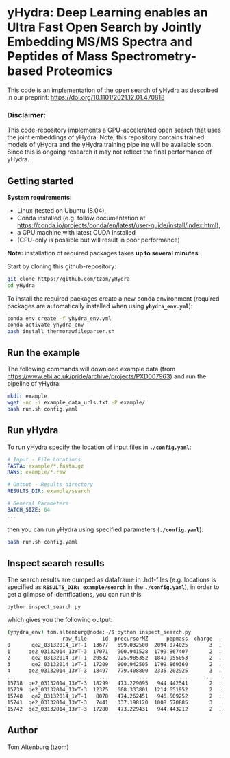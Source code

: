 # yHydra: Deep Learning enables an Ultra Fast Open Search by Jointly Embedding MS/MS Spectra and Peptides of Mass Spectrometry-based Proteomics

This code is an implementation of the open search of yHydra as described in our preprint: https://doi.org/10.1101/2021.12.01.470818  

### Disclaimer:

This code-repository implements a GPU-accelerated open search that uses the joint embeddings of yHydra.
Note, this repository contains trained models of yHydra and the yHydra training pipeline will be available soon.
Since this is ongoing research it may not reflect the final performance of yHydra.

## Getting started

**System requirements:** 
- Linux (tested on Ubuntu 18.04),
- Conda installed (e.g. follow documentation at https://conda.io/projects/conda/en/latest/user-guide/install/index.html),
- a GPU machine with latest CUDA installed
- (CPU-only is possible but will result in poor performance)

**Note:** installation of required packages takes **up to several minutes**.

Start by cloning this github-repository:

``` BASH
git clone https://github.com/tzom/yHydra
cd yHydra
```

To install the required packages create a new conda environment (required packages are automatically installed when using **`yhydra_env.yml`**):

``` BASH
conda env create -f yhydra_env.yml
conda activate yhydra_env
bash install_thermorawfileparser.sh
```

## Run the example

The following commands will download example data (from https://www.ebi.ac.uk/pride/archive/projects/PXD007963) and run the pipeline of yHydra: 

``` BASH
mkdir example
wget -nc -i example_data_urls.txt -P example/
bash run.sh config.yaml
```

## Run yHydra

To run yHydra specify the location of input files in **`./config.yaml`**:

``` YAML
# Input - File Locations
FASTA: example/*.fasta.gz
RAWs: example/*.raw

# Output - Results directory
RESULTS_DIR: example/search

# General Parameters
BATCH_SIZE: 64
...
```

then you can run yHydra using specified parameters (**`./config.yaml`**):

``` BASH
bash run.sh config.yaml
```

## Inspect search results

The search results are dumped as dataframe in .hdf-files (e.g. locations is specified as **`RESULTS_DIR: example/search`** in the **`./config.yaml`**), in order to get a glimpse of identfications, you can run this:

```
python inspect_search.py
```

which gives you the following output:

```  BASH
(yhydra_env) tom.altenburg@node:~/$ python inspect_search.py 
                  raw_file     id  precursorMZ      pepmass  charge  ...           best_peptide peptide_mass delta_mass         q           accession
0       qe2_03132014_1WT-1  13677   699.032500  2094.074025       3  ...  ADTAGVHGAALGADEIELTRK  2094.070485   0.003540  0.000000  [SYNPCC7002_A1022]
1      qe2_03132014_13WT-3  17071   900.941528  1799.867407       2  ...      DIVTQFHGAEAAVDAEK  1799.868945  -0.001538  0.000000  [SYNPCC7002_A1609]
2       qe2_03132014_1WT-1  20532   925.985352  1849.955053       2  ...     TLIEGLDEISHGGLPSGR  1849.953345   0.001708  0.000000  [SYNPCC7002_A0287]
3       qe2_03132014_1WT-1  17209   900.942505  1799.869360       2  ...      DIVTQFHGAEAAVDAEK  1799.868945   0.000415  0.000000  [SYNPCC7002_A1609]
4      qe2_03132014_13WT-3  18497   779.408800  2335.202925       3  ...  SIEAEQLKDDLPTIHVGDTVR  2335.201905   0.001020  0.000000  [SYNPCC7002_A1033]
...                    ...    ...          ...          ...     ...  ...                    ...          ...        ...       ...                 ...
15738  qe2_03132014_13WT-3  18299   473.229095   944.442541       2  ...                MFDIFTR   928.447665  15.994876  0.009911  [SYNPCC7002_A2209]
15739  qe2_03132014_13WT-3  12375   608.333801  1214.651952       2  ...            NVADEVIKEAK  1214.650635   0.001318  0.009911  [SYNPCC7002_A0341]
15740   qe2_03132014_1WT-1   8078   474.262451   946.509252       2  ...              IAETLTGSR   946.508345   0.000908  0.009973  [SYNPCC7002_A1930]
15741  qe2_03132014_13WT-3   7441   337.198120  1008.570885       3  ...              LLGHTEIAR  1008.571605  -0.000719  0.009973  [SYNPCC7002_A0246]
15742  qe2_03132014_13WT-3  17280   473.229431   944.443212       2  ...                MFDIFTR   928.447665  15.995548  0.009973  [SYNPCC7002_A2209]
```

## Author

Tom Altenburg (tzom)
